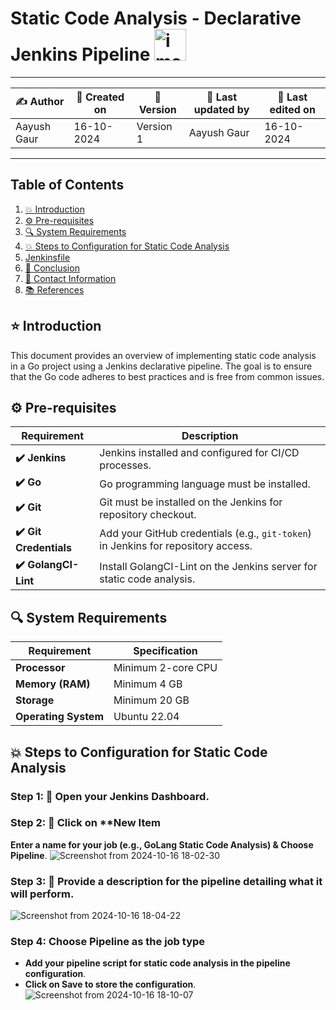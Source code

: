 # Static Code Analysis - Declarative Jenkins Pipeline <img width="51" alt="image" src="https://github.com/user-attachments/assets/ce666869-4766-4f9d-9bfa-3627a76843f0">

---

| ✍ Author      | 📅 Created on  | 📌 Version    | 📝 Last updated by | 📅 Last edited on |
|---------------|----------------|---------------|-------------------|-------------------|
| Aayush Gaur     | 16-10-2024     | Version 1     | Aayush Gaur        | 16-10-2024        |

---

## Table of Contents
1. [💥 Introduction](#-introduction)
2. [⚙️ Pre-requisites](#-pre-requisites)
3. [🔍 System Requirements](#-system-requirements)
4. [💥 Steps to Configuration for Static Code Analysis](#-steps-to-configuration-for-static-code-analysis)
5. [Jenkinsfile](#Jenkinsfile)
6. [📛 Conclusion](#-conclusion)
7. [📧 Contact Information](#-contact-information)
8. [📚 References](#-references)

## ⭐ Introduction
This document provides an overview of implementing static code analysis in a Go project using a Jenkins declarative pipeline. The goal is to ensure that the Go code adheres to best practices and is free from common issues.

## ⚙️ Pre-requisites

| Requirement          | Description                                                                 |
|----------------------|-----------------------------------------------------------------------------|
| **✔️ Jenkins**          | Jenkins installed and configured for CI/CD processes.                       |
| **✔️ Go**               | Go programming language must be installed.            |
| **✔️ Git**              | Git must be installed on the Jenkins for repository checkout.        |
| **✔️ Git Credentials**  | Add your GitHub credentials (e.g., `git-token`) in Jenkins for repository access. |
| **✔️ GolangCI-Lint**   | Install GolangCI-Lint on the Jenkins server for static code analysis.       |

## 🔍 System Requirements

| Requirement          | Specification                                                     |
|----------------------|-------------------------------------------------------------------|
| **Processor**        | Minimum 2-core CPU                                               |
| **Memory (RAM)**     | Minimum 4 GB                                                     |
| **Storage**          | Minimum 20 GB                                                    |
| **Operating System** | Ubuntu 22.04                                                    |

## 💥 Steps to Configuration for Static Code Analysis

### Step 1: 🚀 Open your Jenkins Dashboard.

### Step 2:  🚀 Click on **New Item
**Enter a name for your job (e.g., GoLang Static Code Analysis) & Choose Pipeline**.
![Screenshot from 2024-10-16 18-02-30](https://github.com/user-attachments/assets/60fd1474-9cd6-4d82-ad04-5af422590113)

### Step 3: 🚀 Provide a description for the pipeline detailing what it will perform.
![Screenshot from 2024-10-16 18-04-22](https://github.com/user-attachments/assets/0e8fd60e-d555-4a3c-942f-368206ba837a)

### Step 4: Choose Pipeline as the job type
- **Add your pipeline script for static code analysis in the pipeline configuration**. 
- **Click on Save to store the configuration**.
![Screenshot from 2024-10-16 18-10-07](https://github.com/user-attachments/assets/940d88d2-e333-4a57-93f8-bf7a2d0c1fcc)


